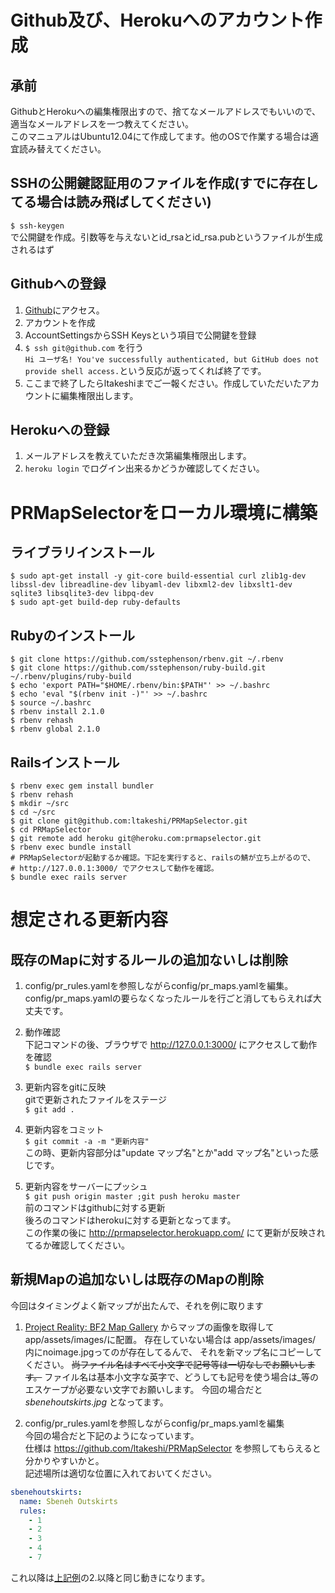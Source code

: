 # Github及び、Herokuへのアカウント作成
## 承前
GithubとHerokuへの編集権限出すので、捨てなメールアドレスでもいいので、適当なメールアドレスを一つ教えてください。  
このマニュアルはUbuntu12.04にて作成してます。他のOSで作業する場合は適宜読み替えてください。  

## SSHの公開鍵認証用のファイルを作成(すでに存在してる場合は読み飛ばしてください)
`$ ssh-keygen`  
で公開鍵を作成。引数等を与えないとid_rsaとid_rsa.pubというファイルが生成されるはず

## Githubへの登録
1. [Github](https://github.com/)にアクセス。
1. アカウントを作成
1. AccountSettingsからSSH Keysという項目で公開鍵を登録
1. `$ ssh git@github.com`  を行う  
`Hi ユーザ名! You've successfully authenticated, but GitHub does not provide shell access.`という反応が返ってくれば終了です。
1. ここまで終了したらltakeshiまでご一報ください。作成していただいたアカウントに編集権限出します。

## Herokuへの登録
1. メールアドレスを教えていただき次第編集権限出します。
1. `heroku login`  でログイン出来るかどうか確認してください。

# PRMapSelectorをローカル環境に構築
## ライブラリインストール
    $ sudo apt-get install -y git-core build-essential curl zlib1g-dev libssl-dev libreadline-dev libyaml-dev libxml2-dev libxslt1-dev sqlite3 libsqlite3-dev libpq-dev
    $ sudo apt-get build-dep ruby-defaults

## Rubyのインストール
    $ git clone https://github.com/sstephenson/rbenv.git ~/.rbenv
    $ git clone https://github.com/sstephenson/ruby-build.git ~/.rbenv/plugins/ruby-build
    $ echo 'export PATH="$HOME/.rbenv/bin:$PATH"' >> ~/.bashrc
    $ echo 'eval "$(rbenv init -)"' >> ~/.bashrc
    $ source ~/.bashrc
    $ rbenv install 2.1.0
    $ rbenv rehash
    $ rbenv global 2.1.0

## Railsインストール
    $ rbenv exec gem install bundler
    $ rbenv rehash
    $ mkdir ~/src
    $ cd ~/src
    $ git clone git@github.com:ltakeshi/PRMapSelector.git
    $ cd PRMapSelector
    $ git remote add heroku git@heroku.com:prmapselector.git
    $ rbenv exec bundle install
    # PRMapSelectorが起動するか確認。下記を実行すると、railsの鯖が立ち上がるので、
    # http://127.0.0.1:3000/ でアクセスして動作を確認。
    $ bundle exec rails server

# 想定される更新内容
## 既存のMapに対するルールの追加ないしは削除
1. config/pr_rules.yamlを参照しながらconfig/pr_maps.yamlを編集。  
config/pr_maps.yamlの要らなくなったルールを行ごと消してもらえれば大丈夫です。

1. 動作確認  
下記コマンドの後、ブラウザで http://127.0.0.1:3000/ にアクセスして動作を確認  
`$ bundle exec rails server`

1. 更新内容をgitに反映  
gitで更新されたファイルをステージ  
`$ git add .`

1. 更新内容をコミット  
`$ git commit -a -m "更新内容" `  
この時、更新内容部分は"update マップ名"とか"add マップ名"といった感じです。

1. 更新内容をサーバーにプッシュ  
`$ git push origin master ;git push heroku master`  
前のコマンドはgithubに対する更新  
後ろのコマンドはherokuに対する更新となってます。  
この作業の後に http://prmapselector.herokuapp.com/ にて更新が反映されてるか確認してください。

## 新規Mapの追加ないしは既存のMapの削除
今回はタイミングよく新マップが出たんで、それを例に取ります

1. [Project Reality: BF2 Map Gallery](http://www.realitymod.com/mapgallery/) からマップの画像を取得してapp/assets/images/に配置。
存在していない場合は app/assets/images/ 内にnoimage.jpgってのが存在してるんで、
それを新マップ名にコピーしてください。
<del>尚ファイル名はすべて小文字で記号等は一切なしでお願いします。</del>
ファイル名は基本小文字な英字で、どうしても記号を使う場合は_等のエスケープが必要ない文字でお願いします。
今回の場合だと _sbenehoutskirts.jpg_ となってます。

1. config/pr_rules.yamlを参照しながらconfig/pr_maps.yamlを編集  
今回の場合だと下記のようになっています。  
仕様は https://github.com/ltakeshi/PRMapSelector を参照してもらえると分かりやすいかと。  
記述場所は適切な位置に入れておいてください。  
```yaml
sbenehoutskirts:
  name: Sbeneh Outskirts
  rules:
    - 1
    - 2
    - 3
    - 4
    - 7
```

これ以降は[上記例](https://github.com/ltakeshi/PRMapSelector/blob/master/INSTALL.md#%E6%97%A2%E5%AD%98%E3%81%AEmap%E3%81%AB%E5%AF%BE%E3%81%99%E3%82%8B%E3%83%AB%E3%83%BC%E3%83%AB%E3%81%AE%E8%BF%BD%E5%8A%A0%E3%81%AA%E3%81%84%E3%81%97%E3%81%AF%E5%89%8A%E9%99%A4)の2.以降と同じ動きになります。
